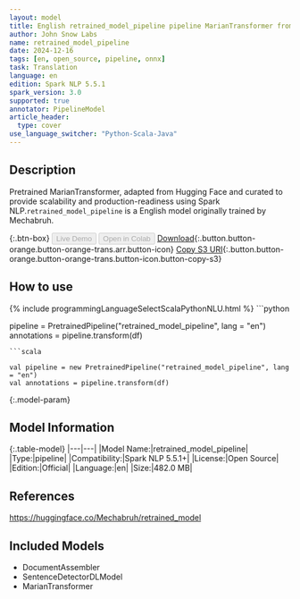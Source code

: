 ```yaml
---
layout: model
title: English retrained_model_pipeline pipeline MarianTransformer from Mechabruh
author: John Snow Labs
name: retrained_model_pipeline
date: 2024-12-16
tags: [en, open_source, pipeline, onnx]
task: Translation
language: en
edition: Spark NLP 5.5.1
spark_version: 3.0
supported: true
annotator: PipelineModel
article_header:
  type: cover
use_language_switcher: "Python-Scala-Java"
---
```


## Description

Pretrained MarianTransformer, adapted from Hugging Face and curated to provide scalability and production-readiness using Spark NLP.`retrained_model_pipeline` is a English model originally trained by Mechabruh.

{:.btn-box}
<button class="button button-orange" disabled>Live Demo</button>
<button class="button button-orange" disabled>Open in Colab</button>
[Download](https://s3.amazonaws.com/auxdata.johnsnowlabs.com/public/models/retrained_model_pipeline_en_5.5.1_3.0_1734386357812.zip){:.button.button-orange.button-orange-trans.arr.button-icon}
[Copy S3 URI](s3://auxdata.johnsnowlabs.com/public/models/retrained_model_pipeline_en_5.5.1_3.0_1734386357812.zip){:.button.button-orange.button-orange-trans.button-icon.button-copy-s3}

## How to use



<div class="tabs-box" markdown="1">
{% include programmingLanguageSelectScalaPythonNLU.html %}
```python

pipeline = PretrainedPipeline("retrained_model_pipeline", lang = "en")
annotations =  pipeline.transform(df)   

```
```scala

val pipeline = new PretrainedPipeline("retrained_model_pipeline", lang = "en")
val annotations = pipeline.transform(df)

```
</div>

{:.model-param}
## Model Information

{:.table-model}
|---|---|
|Model Name:|retrained_model_pipeline|
|Type:|pipeline|
|Compatibility:|Spark NLP 5.5.1+|
|License:|Open Source|
|Edition:|Official|
|Language:|en|
|Size:|482.0 MB|

## References

https://huggingface.co/Mechabruh/retrained_model

## Included Models

- DocumentAssembler
- SentenceDetectorDLModel
- MarianTransformer